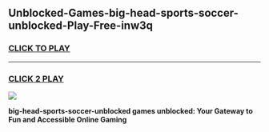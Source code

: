 
## Unblocked-Games-big-head-sports-soccer-unblocked-Play-Free-inw3q
<h3>
<a href="https://premium76.site?title=big-head-sports-soccer-unblocked&ref=20M">CLICK TO PLAY</a></h3>
<hr>

<h3>
<a href="https://premium76.site?title=big-head-sports-soccer-unblocked&ref=20M">CLICK 2 PLAY</a>
  
</h3>

<a href="https://premium76.site?title=big-head-sports-soccer-unblocked&ref=19M"><img src="https://clearcache.store/games.png"></a>


**big-head-sports-soccer-unblocked games unblocked: Your Gateway to Fun and Accessible Online Gaming**
